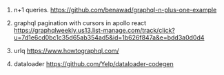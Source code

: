 1. n+1 queries.
https://github.com/benawad/graphql-n-plus-one-example

2. graphql pagination with cursors in apollo react
https://graphqlweekly.us13.list-manage.com/track/click?u=7d1e6cd0bc1c35d65ab354ad5&id=1b626f847a&e=bdd3a0d0d4

3. urlq
https://www.howtographql.com/

4. dataloader
https://github.com/Yelp/dataloader-codegen